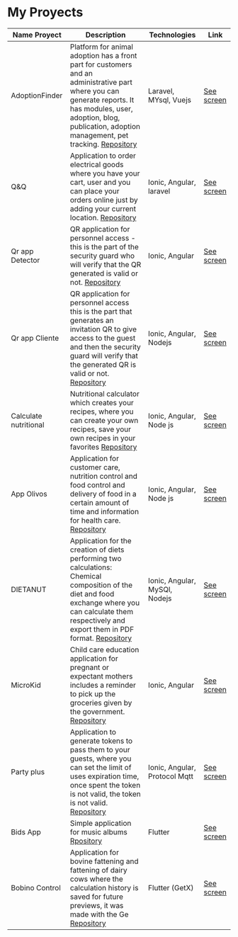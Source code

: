 # My Proyects

Name Proyect| Description | Technologies|  Link
------------ | ------------- | ------------- | -------------
AdoptionFinder| Platform for animal adoption has a front part for customers and an administrative part where you can generate reports. It has modules, user, adoption, blog, publication, adoption management, pet tracking. [Repository](https://github.com/xandyx2014/Adoption-finder) | Laravel, MYsql, Vuejs| [See screen](https://github.com/xandyx2014/Adoption-finder/blob/main/README.md)
Q&Q | Application to order electrical goods where you have your cart, user and you can place your orders online just by adding your current location. [Repository](https://github.com/xandyx2014/Q-Q-app) | Ionic, Angular, laravel  | [See screen](https://github.com/xandyx2014/Q-Q-app/blob/main/README.md)
Qr app Detector | QR application for personnel access - this is the part of the security guard who will verify that the QR generated is valid or not. [Repository](https://github.com/xandyx2014/Qr.guard-detector) | Ionic, Angular | [See screen](https://github.com/xandyx2014/Qr.guard-detector/blob/main/README.md)
Qr app Cliente | QR application for personnel access this is the part that generates an invitation QR to give access to the guest and then the security guard will verify that the generated QR is valid or not. [Repository](https://github.com/xandyx2014/Qr-Guard-cliente) | Ionic, Angular, Nodejs | [See screen](https://github.com/xandyx2014/Qr-Guard-cliente/blob/main/README.md)
Calculate nutritional | Nutritional calculator which creates your recipes, where you can create your own recipes, save your own recipes in your favorites [Repository](https://github.com/xandyx2014/Calculadora-nutricional)  | Ionic, Angular, Node js | [See screen](https://github.com/xandyx2014/Calculadora-nutricional/blob/main/README.md)
App Olivos | Application for customer care, nutrition control and food control and delivery of food in a certain amount of time and information for health care. [Repository](https://github.com/xandyx2014/Control-nutricional-Frontend-App) | Ionic, Angular, Node js | [See screen](https://github.com/xandyx2014/Control-nutricional-Frontend-App/blob/main/READNE.md)
DIETANUT | Application for the creation of diets performing two calculations: Chemical composition of the diet and food exchange where you can calculate them respectively and export them in PDF format. [Repository](https://github.com/xandyx2014/Control-de-dieta-app)| Ionic, Angular, MySQl, Nodejs | [See screen](https://github.com/xandyx2014/Control-de-dieta-app/blob/main/README.md)
MicroKid | Child care education application for pregnant or expectant mothers includes a reminder to pick up the groceries given by the government. [Repository](https://github.com/xandyx2014/microkitApp) | Ionic, Angular | [See screen](https://github.com/xandyx2014/microkitApp/blob/main/README.md)
Party plus | Application to generate tokens to pass them to your guests, where you can set the limit of uses expiration time, once spent the token is not valid, the token is not valid. [Repository](https://github.com/xandyx2014/app-qr-party) | Ionic, Angular, Protocol Mqtt | [See screen](https://github.com/xandyx2014/app-qr-party/blob/main/README.md)
Bids App | Simple application for music albums [Rpository](https://github.com/xandyx2014/Bids-app)| Flutter | [See screen](https://github.com/xandyx2014/Bids-app/blob/main/README.md)
Bobino Control | Application for bovine fattening and fattening of dairy cows where the calculation history is saved for future previews, it was made with the Ge [Repository](https://github.com/xandyx2014/control_bobino_app) | Flutter (GetX) | [See screen](https://github.com/xandyx2014/control_bobino_app/blob/master/README.md)
